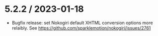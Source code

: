 # 5.2.2 / 2023-01-18

* Bugfix release: set Nokogiri default XHTML conversion options more relaibly. See https://github.com/sparklemotion/nokogiri/issues/2761

